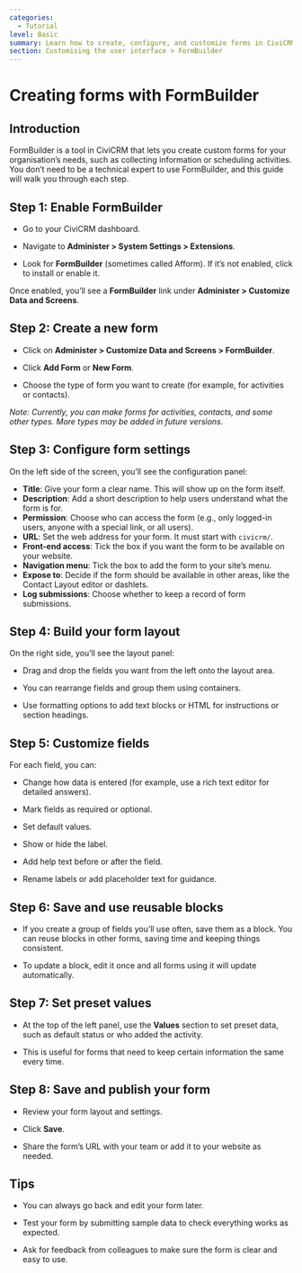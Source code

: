 ```yaml
---
categories:
  - Tutorial
level: Basic
summary: Learn how to create, configure, and customize forms in CiviCRM using FormBuilder, step by step, designed for non-profit users with no technical background.
section: Customising the user interface > FormBuilder
---
```


# Creating forms with FormBuilder

## Introduction

FormBuilder is a tool in CiviCRM that lets you create custom forms for your organisation’s needs, such as collecting information or scheduling activities. You don’t need to be a technical expert to use FormBuilder, and this guide will walk you through each step.

## Step 1: Enable FormBuilder

- Go to your CiviCRM dashboard.

- Navigate to **Administer > System Settings > Extensions**.

- Look for **FormBuilder** (sometimes called Afform). If it’s not enabled, click to install or enable it.

Once enabled, you’ll see a **FormBuilder** link under **Administer > Customize Data and Screens**.

## Step 2: Create a new form

- Click on **Administer > Customize Data and Screens > FormBuilder**.

- Click **Add Form** or **New Form**.

- Choose the type of form you want to create (for example, for activities or contacts).

*Note: Currently, you can make forms for activities, contacts, and some other types. More types may be added in future versions.*

## Step 3: Configure form settings

On the left side of the screen, you’ll see the configuration panel:

- **Title**: Give your form a clear name. This will show up on the form itself.
- **Description**: Add a short description to help users understand what the form is for.
- **Permission**: Choose who can access the form (e.g., only logged-in users, anyone with a special link, or all users).
- **URL**: Set the web address for your form. It must start with `civicrm/`.
- **Front-end access**: Tick the box if you want the form to be available on your website.
- **Navigation menu**: Tick the box to add the form to your site’s menu.
- **Expose to**: Decide if the form should be available in other areas, like the Contact Layout editor or dashlets.
- **Log submissions**: Choose whether to keep a record of form submissions.

## Step 4: Build your form layout

On the right side, you’ll see the layout panel:

- Drag and drop the fields you want from the left onto the layout area.

- You can rearrange fields and group them using containers.

- Use formatting options to add text blocks or HTML for instructions or section headings.

## Step 5: Customize fields

For each field, you can:

- Change how data is entered (for example, use a rich text editor for detailed answers).

- Mark fields as required or optional.

- Set default values.

- Show or hide the label.

- Add help text before or after the field.

- Rename labels or add placeholder text for guidance.

## Step 6: Save and use reusable blocks

- If you create a group of fields you’ll use often, save them as a block. You can reuse blocks in other forms, saving time and keeping things consistent.

- To update a block, edit it once and all forms using it will update automatically.

## Step 7: Set preset values

- At the top of the left panel, use the **Values** section to set preset data, such as default status or who added the activity.

- This is useful for forms that need to keep certain information the same every time.

## Step 8: Save and publish your form

- Review your form layout and settings.

- Click **Save**.

- Share the form’s URL with your team or add it to your website as needed.

## Tips

- You can always go back and edit your form later.

- Test your form by submitting sample data to check everything works as expected.

- Ask for feedback from colleagues to make sure the form is clear and easy to use.

<!--
Source: https://docs.civicrm.org/some/page/
 -->

<!--
This page is a Tutorial because it provides a step
-by-step walkthrough for first-time users to create and configure forms using FormBuilder. It does not focus on solving a specific problem (Guide), list exhaustive options (Reference), or explain underlying concepts (Explanation). The level is Basic, suitable for non-expert non-profit users. If more advanced features or troubleshooting steps are added, those could be split into separate Guides or Reference pages. -->
